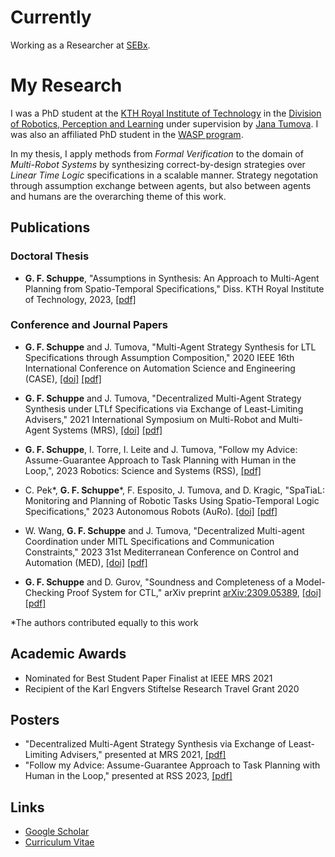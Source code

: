 # Currently

Working as a Researcher at [SEBx](https://sebx.io/).

# My Research

I was a PhD student at the [KTH Royal Institute of Technology](https://www.kth.se/) in the [Division of Robotics, Perception and Learning](https://www.kth.se/is/rpl) under supervision by [Jana Tumova](https://people.kth.se/~tumova/home.html). I was also an affiliated PhD student in the [WASP program](https://wasp-sweden.org/).

In my thesis, I apply methods from *Formal Verification* to the domain of *Multi-Robot Systems* by synthesizing correct-by-design strategies over *Linear Time Logic* specifications in a scalable manner. Strategy negotation through assumption exchange between agents, but also between agents and humans are the overarching theme of this work.

## Publications

### Doctoral Thesis

- **G. F. Schuppe**, "Assumptions in Synthesis: An Approach to Multi-Agent Planning from Spatio-Temporal Specifications," Diss. KTH Royal Institute of Technology, 2023, [[pdf]](./publications/thesis.pdf)


### Conference and Journal Papers

- **G. F. Schuppe** and J. Tumova, "Multi-Agent Strategy Synthesis for LTL Specifications through Assumption Composition," 2020 IEEE 16th International Conference on Automation Science and Engineering (CASE), [[doi]](https://www.doi.org/10.1109/CASE48305.2020.9216991) [[pdf]](./publications/CASE2020_compsynth.pdf)

- **G. F. Schuppe** and J. Tumova, "Decentralized Multi-Agent Strategy Synthesis under LTLf Specifications via Exchange of Least-Limiting Advisers," 2021 International Symposium on Multi-Robot and Multi-Agent Systems (MRS), [[doi]](https://doi.org/10.1109/MRS50823.2021.9620561) [[pdf]](./publications/MRS2021_least_limiting_advisers.pdf)

- **G. F. Schuppe**, I. Torre, I. Leite and J. Tumova, "Follow my Advice: Assume-Guarantee Approach to Task Planning with Human in the Loop,", 2023 Robotics: Science and Systems (RSS), [[pdf]](./publications/RSS2023_human_advisers.pdf)

- C. Pek*, **G. F. Schuppe***, F. Esposito, J. Tumova, and D. Kragic, "SpaTiaL: Monitoring and Planning of Robotic Tasks Using Spatio-Temporal Logic Specifications," 2023 Autonomous Robots (AuRo). [[doi]](https://doi.org/10.1007/s10514-023-10145-1) [[pdf]](https://link.springer.com/content/pdf/10.1007/s10514-023-10145-1.pdf)

- W. Wang, **G. F. Schuppe** and J. Tumova, "Decentralized Multi-agent Coordination under MITL Specifications and Communication Constraints," 2023 31st Mediterranean Conference on Control and Automation (MED), [[doi]](https://doi.org/10.1109/MED59994.2023.10185907) [[pdf]](./publications/MED2023_mitl_decentralized.pdf)

- **G. F. Schuppe** and D. Gurov, "Soundness and Completeness of a Model-Checking Proof System for CTL," arXiv preprint [arXiv:2309.05389](https://arxiv.org/abs/2309.05389), [[doi]](https://doi.org/10.48550/arXiv.2309.05389) [[pdf]](./publications/arxiv_ctl_proof_tableau.pdf)


*The authors contributed equally to this work

## Academic Awards

- Nominated for Best Student Paper Finalist at IEEE MRS 2021
- Recipient of the Karl Engvers Stiftelse Research Travel Grant 2020

## Posters

- "Decentralized Multi-Agent Strategy Synthesis via Exchange of Least-Limiting Advisers," presented at MRS 2021, [[pdf]](./posters/MRS_2021.pdf)
- "Follow my Advice: Assume-Guarantee Approach to Task Planning with Human in the Loop," presented at RSS 2023, [[pdf]](./posters/RSS_2023.pdf)

## Links

- [Google Scholar](https://scholar.google.com/citations?user=fHzH7PgAAAAJ)
- [Curriculum Vitae](./misc/cv.pdf)

